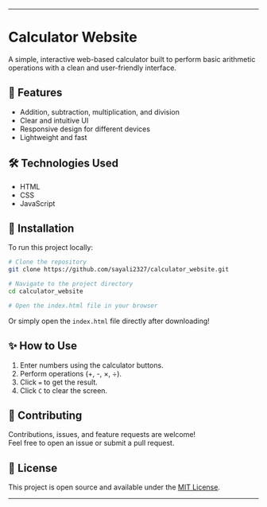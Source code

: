 

---

# Calculator Website

A simple, interactive web-based calculator built to perform basic arithmetic operations with a clean and user-friendly interface.

## 🚀 Features

- Addition, subtraction, multiplication, and division
- Clear and intuitive UI
- Responsive design for different devices
- Lightweight and fast



## 🛠️ Technologies Used

- HTML
- CSS
- JavaScript

## 📂 Installation

To run this project locally:

```bash
# Clone the repository
git clone https://github.com/sayali2327/calculator_website.git

# Navigate to the project directory
cd calculator_website

# Open the index.html file in your browser
```

Or simply open the `index.html` file directly after downloading!

## ✨ How to Use

1. Enter numbers using the calculator buttons.
2. Perform operations (+, -, ×, ÷).
3. Click `=` to get the result.
4. Click `C` to clear the screen.

## 🤝 Contributing

Contributions, issues, and feature requests are welcome!  
Feel free to open an issue or submit a pull request.

## 📄 License

This project is open source and available under the [MIT License](LICENSE).

---

